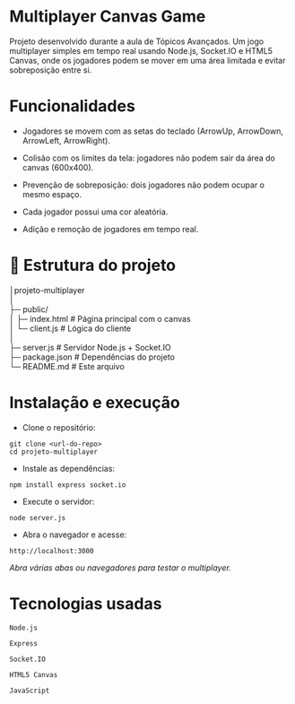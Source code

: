 # ﻿Multiplayer Canvas Game #
Projeto desenvolvido durante a aula de Tópicos Avançados.
Um jogo multiplayer simples em tempo real usando Node.js, Socket.IO e HTML5 Canvas, onde os jogadores podem se mover em uma área limitada e evitar sobreposição entre si.

# Funcionalidades
- Jogadores se movem com as setas do teclado (ArrowUp, ArrowDown, ArrowLeft, ArrowRight).

- Colisão com os limites da tela: jogadores não podem sair da área do canvas (600x400).

- Prevenção de sobreposição: dois jogadores não podem ocupar o mesmo espaço.

- Cada jogador possui uma cor aleatória.

- Adição e remoção de jogadores em tempo real.

# 📂 Estrutura do projeto
│projeto-multiplayer <br>
│<br>
├─ public/<br>
│ ├─ index.html # Página principal com o canvas <br>
│ └─ client.js # Lógica do cliente<br>
│<br>
├─ server.js # Servidor Node.js + Socket.IO <br>
├─ package.json # Dependências do projeto <br>
└─ README.md # Este arquivo <br>

# Instalação e execução
- Clone o repositório:

```git clone <url-do-repo>``` <br>
```cd projeto-multiplayer```

- Instale as dependências:

```npm install express socket.io```

 - Execute o servidor:

```node server.js```

- Abra o navegador e acesse:

```http://localhost:3000```

*Abra várias abas ou navegadores para testar o multiplayer.*

# Tecnologias usadas
```Node.js```

```Express```

```Socket.IO```

```HTML5 Canvas```

```JavaScript```
